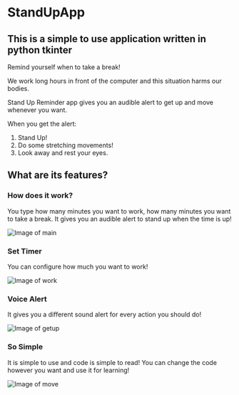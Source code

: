 # StandUpApp
## This is a simple to use application written in python tkinter
Remind yourself when to take a break!

We work long hours in front of the computer and this situation harms our bodies.

Stand Up Reminder app gives you an audible alert to get up and move whenever you want.

When you get the alert:
1. Stand Up!
2. Do some stretching movements!
3. Look away and rest your eyes.

## What are its features?

### How does it work?

You type how many minutes you want to work, how many minutes you want to take a break. It gives you an audible alert to stand up when the time is up!

![Image of main](https://github.com/omerfaunal/StandUpReminderApp/blob/main/images/main.PNG?raw=true)

### Set Timer
You can configure how much you want to work!

![Image of work](https://github.com/omerfaunal/StandUpReminderApp/blob/main/images/work.PNG?raw=true)

### Voice Alert
It gives you a different sound alert for every action you should do!

![Image of getup](https://github.com/omerfaunal/StandUpReminderApp/blob/main/images/getup.PNG?raw=true)

### So Simple
It is simple to use and code is simple to read! You can change the code however you want and use it for learning!

![Image of move](https://github.com/omerfaunal/StandUpReminderApp/blob/main/images/move.PNG?raw=true)
